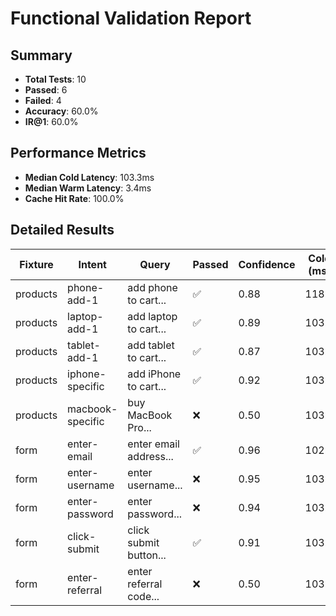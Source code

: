# Functional Validation Report

## Summary

- **Total Tests**: 10
- **Passed**: 6
- **Failed**: 4
- **Accuracy**: 60.0%
- **IR@1**: 60.0%

## Performance Metrics

- **Median Cold Latency**: 103.3ms
- **Median Warm Latency**: 3.4ms
- **Cache Hit Rate**: 100.0%

## Detailed Results

| Fixture | Intent | Query | Passed | Confidence | Cold (ms) | Warm (ms) |
|---------|--------|-------|--------|------------|-----------|-----------|
| products | phone-add-1 | add phone to cart... | ✅ | 0.88 | 118.5 | 3.2 |
| products | laptop-add-1 | add laptop to cart... | ✅ | 0.89 | 103.3 | 3.5 |
| products | tablet-add-1 | add tablet to cart... | ✅ | 0.87 | 103.2 | 3.4 |
| products | iphone-specific | add iPhone to cart... | ✅ | 0.92 | 103.0 | 4.1 |
| products | macbook-specific | buy MacBook Pro... | ❌ | 0.50 | 103.3 | 3.4 |
| form | enter-email | enter email address... | ✅ | 0.96 | 102.6 | 3.5 |
| form | enter-username | enter username... | ❌ | 0.95 | 103.0 | 3.1 |
| form | enter-password | enter password... | ❌ | 0.94 | 103.0 | 2.8 |
| form | click-submit | click submit button... | ✅ | 0.91 | 103.3 | 3.2 |
| form | enter-referral | enter referral code... | ❌ | 0.50 | 103.3 | 3.1 |
